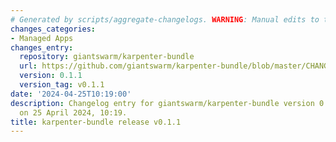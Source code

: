 ```yaml
---
# Generated by scripts/aggregate-changelogs. WARNING: Manual edits to this files will be overwritten.
changes_categories:
- Managed Apps
changes_entry:
  repository: giantswarm/karpenter-bundle
  url: https://github.com/giantswarm/karpenter-bundle/blob/master/CHANGELOG.md#011---2024-04-25
  version: 0.1.1
  version_tag: v0.1.1
date: '2024-04-25T10:19:00'
description: Changelog entry for giantswarm/karpenter-bundle version 0.1.1, published
  on 25 April 2024, 10:19.
title: karpenter-bundle release v0.1.1
---
```



